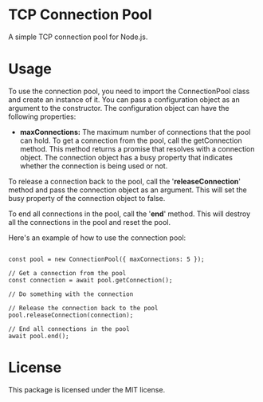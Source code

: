 # TCP Connection Pool
A simple TCP connection pool for Node.js.

# Usage
To use the connection pool, you need to import the ConnectionPool class and create an instance of it. You can pass a configuration object as an argument to the constructor. The configuration object can have the following properties:

* **maxConnections:** The maximum number of connections that the pool can hold.
To get a connection from the pool, call the getConnection method. This method returns a promise that resolves with a connection object. The connection object has a busy property that indicates whether the connection is being used or not.

To release a connection back to the pool, call the '**releaseConnection**'  method and pass the connection object as an argument. This will set the busy property of the connection object to false.

To end all connections in the pool, call the '**end**' method. This will destroy all the connections in the pool and reset the pool.

Here's an example of how to use the connection pool:
```

const pool = new ConnectionPool({ maxConnections: 5 });

// Get a connection from the pool
const connection = await pool.getConnection();

// Do something with the connection

// Release the connection back to the pool
pool.releaseConnection(connection);

// End all connections in the pool
await pool.end();

```

# License
This package is licensed under the MIT license.
